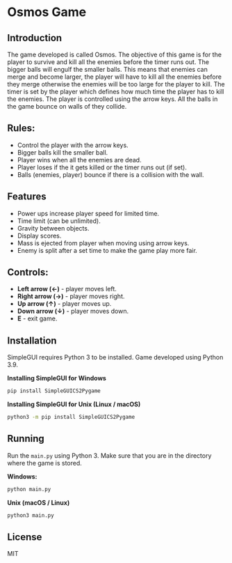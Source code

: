 # Osmos Game
## Introduction 
The game developed is called Osmos. The objective of this game is for the player to survive and kill all the enemies before the timer runs out. The bigger balls will engulf the smaller balls. This means that enemies can merge and become larger, the player will have to kill all the enemies before they merge otherwise the enemies will be too large for the player to kill. The timer is set by the player which defines how much time the player has to kill the enemies. The player is controlled using the arrow keys. All the balls in the game bounce on walls of they collide. 

## Rules:
- Control the player with the arrow keys.
- Bigger balls kill the smaller ball.
- Player wins when all the enemies are dead.
- Player loses if the it gets killed or the timer runs out (if set).
- Balls (enemies, player) bounce if there is a collision with the wall.

## Features
- Power ups increase player speed for limited time.
- Time limit (can be unlimited).
- Gravity between objects. 
- Display scores.
- Mass is ejected from player when moving using arrow keys. 
- Enemy is split after a set time to make the game play more fair. 

## Controls:
- **Left arrow (←)** - player moves left.
- **Right arrow (→)** - player moves right.
- **Up arrow (↑)** - player moves up.
- **Down arrow (↓)** - player moves down.
- **E** - exit game.

## Installation

SimpleGUI requires Python 3 to be installed. Game developed using Python 3.9. 

**Installing SimpleGUI for Windows**

```sh
pip install SimpleGUICS2Pygame
```

**Installing SimpleGUI for Unix (Linux / macOS)**

```sh
python3 -m pip install SimpleGUICS2Pygame
```

## Running
Run the `main.py` using Python 3. Make sure that you are in the directory where the game is stored. 

**Windows:**
```sh
python main.py 
```


**Unix (macOS / Linux)**
```sh
python3 main.py 
```

## License
MIT

